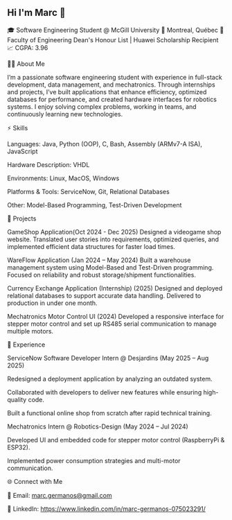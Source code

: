 ## Hi I'm Marc 👋

🎓 Software Engineering Student @ McGill University
📍 Montreal, Québec
🌟 Faculty of Engineering Dean's Honour List | Huawei Scholarship Recipient
📈 CGPA: 3.96

🧑‍💻 About Me

I’m a passionate software engineering student with experience in full-stack development, data management, and mechatronics. Through internships and projects, I’ve built applications that enhance efficiency, optimized databases for performance, and created hardware interfaces for robotics systems. I enjoy solving complex problems, working in teams, and continuously learning new technologies.

⚡ Skills

Languages: Java, Python (OOP), C, Bash, Assembly (ARMv7-A ISA), JavaScript

Hardware Description: VHDL

Environments: Linux, MacOS, Windows

Platforms & Tools: ServiceNow, Git, Relational Databases

Other: Model-Based Programming, Test-Driven Development

🚀 Projects

GameShop Application(Oct 2024 - Dec 2025)
Designed a videogame shop website. Translated user stories into requirements, optimized queries, and implemented efficient data structures for faster load times.

WareFlow Application (Jan 2024 – May 2024)
Built a warehouse management system using Model-Based and Test-Driven programming. Focused on reliability and robust storage/shipment functionalities.

Currency Exchange Application (Internship) (2025)
Designed and deployed relational databases to support accurate data handling. Delivered to production in under one month.

Mechatronics Motor Control UI (2024)
Developed a responsive interface for stepper motor control and set up RS485 serial communication to manage multiple motors.



💼 Experience

ServiceNow Software Developer Intern @ Desjardins (May 2025 – Aug 2025)

  Redesigned a deployment application by analyzing an outdated system.
  
  Collaborated with developers to deliver new features while ensuring high-quality code.
  
  Built a functional online shop from scratch after rapid technical training.

Mechatronics Intern @ Robotics-Design (May 2024 – Jul 2024)

  Developed UI and embedded code for stepper motor control (RaspberryPi & ESP32).
  
  Implemented power consumption strategies and multi-motor communication.


🌐 Connect with Me

📧 Email: marc.germanos@gmail.com

🔗 LinkedIn: https://www.linkedin.com/in/marc-germanos-075023291/
